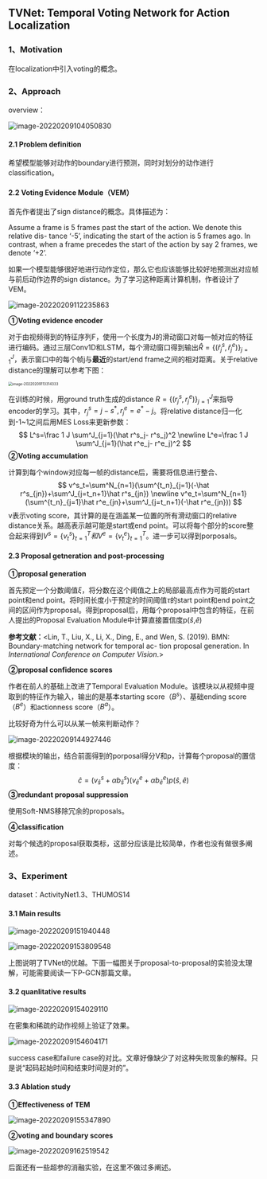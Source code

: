## TVNet: Temporal Voting Network for Action Localization

### 1、Motivation

在localization中引入voting的概念。

### 2、Approach

overview：

![image-20220209104050830](./img/image-20220209104050830.png)

#### 2.1 Problem definition

希望模型能够对动作的boundary进行预测，同时对划分的动作进行classification。

#### 2.2 Voting Evidence Module（VEM）

首先作者提出了sign distance的概念。具体描述为：

Assume a frame is 5 frames past the start of the action. We denote this relative dis- tance ‘-5’, indicating the start of the action is 5 frames ago. In contrast, when a frame precedes the start of the action by say 2 frames, we denote ‘+2’. 

如果一个模型能够很好地进行动作定位，那么它也应该能够比较好地预测出对应帧与前后动作边界的sign distance。为了学习这种距离计算机制，作者设计了VEM。

![image-20220209112235863](./img/image-20220209112235863.png)

**①Voting evidence encoder**

对于由视频得到的特征序列F，使用一个长度为J的滑动窗口对每一帧对应的特征进行编码。通过三层Conv1D和LSTM，每个滑动窗口得到输出$\hat R=\{(\hat r^s_j,\hat r^e_j)\}^J_{j=1}$，表示窗口中的每个帧j与**最近**的start/end frame之间的相对距离。关于relative distance的理解可以参考下图：

<img src="/Users/liym/Library/Application Support/typora-user-images/image-20220209113314333.png" alt="image-20220209113314333" style="zoom:50%;" />

在训练的时候，用ground truth生成的distance $R=\{(r^s_j,r^e_j)\}^J_{j=1}$来指导encoder的学习。其中，$r^s_j=j-s^*,r^e_j=e^*-j$。将relative distance归一化到-1~1之间后用MES Loss来更新参数：
$$
L^s=\frac 1 J \sum^J_{j=1}(\hat r^s_j- r^s_j)^2
\newline
L^e=\frac 1 J \sum^J_{j=1}(\hat r^e_j- r^e_j)^2
$$
**②Voting accumulation**

计算到每个window对应每一帧的distance后，需要将信息进行整合、
$$
v^s_t=\sum^N_{n=1}(\sum^{t_n}_{j=1}(-\hat r^s_{jn})+\sum^J_{j=t_n+1}\hat r^s_{jn})
\newline
v^e_t=\sum^N_{n=1}(\sum^{t_n}_{j=1}\hat r^e_{jn}+\sum^J_{j=t_n+1}(-\hat r^e_{jn}))
$$
v表示voting score，其计算的是在涵盖某一位置的所有滑动窗口的relative distance关系。越高表示越可能是start或end point。可以将每个部分的score整合起来得到$V^s=\{v^s_t\}^T_{t=1}和V^e=\{v^e_t\}^T_{t=1}$。进一步可以得到porposals。

#### 2.3 Proposal getneration and post-processing

**①proposal generation**

首先预定一个分数阈值$\xi$，将分数在这个阈值之上的局部最高点作为可能的start point和end point。将时间长度小于预定的时间阈值$\tau$的start point和end point之间的区间作为proposal。得到proposal后，用每个proposal中包含的特征，在前人提出的Proposal Evaluation Module中计算直接置信度p($\hat s$,$\hat e$)

**参考文献：**<Lin, T., Liu, X., Li, X., Ding, E., and Wen, S. (2019). BMN: Boundary-matching network for temporal ac- tion proposal generation. In *International Conference on Computer Vision*.>

**②proposal confidence scores**

作者在前人的基础上改进了Temporal Evaluation Module。该模块以从视频中提取到的特征作为输入，输出的是基本starting score（$B^s$）、基础ending score（$B^e$）和actionness score（$B^a$）。

比较好奇为什么可以从某一帧来判断动作？

![image-20220209144927446](./img/image-20220209144927446.png)

根据模块的输出，结合前面得到的porposal得分V和p，计算每个proposal的置信度：
$$
\hat c=(v^s_\hat s+\alpha b^s_\hat s)(v^e_\hat e+\alpha b^e_\hat e)p(\hat s, \hat e)
$$
**③redundant proposal suppression**

使用Soft-NMS移除冗余的proposals。

**④classification**

对每个候选的proposal获取类标，这部分应该是比较简单，作者也没有做很多阐述。

### 3、Experiment

dataset：ActivityNet1.3、THUMOS14

#### 3.1 Main results

![image-20220209151940448](./img/image-20220209151940448.png)

![image-20220209153809548](./img/image-20220209153809548.png)

上图说明了TVNet的优越。下面一幅图关于proposal-to-proposal的实验没太理解，可能需要阅读一下P-GCN那篇文章。

#### 3.2 quanlitative results

![image-20220209154029110](./img/image-20220209154029110.png)

在密集和稀疏的动作视频上验证了效果。

![image-20220209154604171](./img/image-20220209154604171.png)

success case和failure case的对比。文章好像缺少了对这种失败现象的解释。只是说“起码起始时间和结束时间是对的”。

#### 3.3 Ablation study

**①Effectiveness of TEM**

![image-20220209155347890](./img/image-20220209155347890.png)

**②voting and boundary scores**

![image-20220209162519542](./img/image-20220209162519542.png)

后面还有一些超参的消融实验，在这里不做过多阐述。

